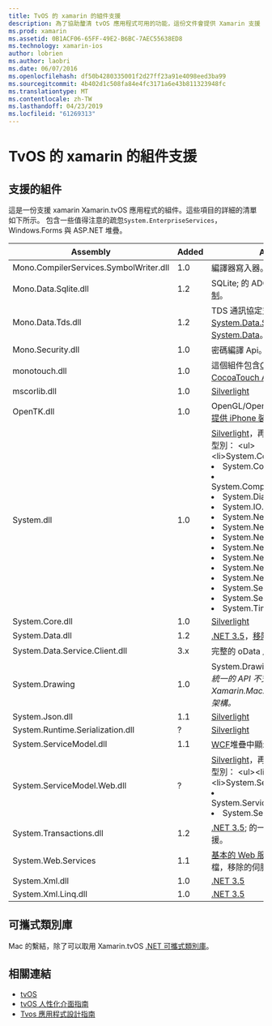 ```yaml
---
title: TvOS 的 xamarin 的組件支援
description: 為了協助釐清 tvOS 應用程式可用的功能，這份文件會提供 Xamarin 支援 tvOS 開發的組件清單。
ms.prod: xamarin
ms.assetid: 0B1ACF06-65FF-49E2-B6BC-7AEC55638ED8
ms.technology: xamarin-ios
author: lobrien
ms.author: laobri
ms.date: 06/07/2016
ms.openlocfilehash: df50b4280335001f2d27ff23a91e4098eed3ba99
ms.sourcegitcommit: 4b402d1c508fa84e4fc3171a6e43b811323948fc
ms.translationtype: MT
ms.contentlocale: zh-TW
ms.lasthandoff: 04/23/2019
ms.locfileid: "61269313"
---
```

# <a name="assemblies-supported-by-xamarin-for-tvos"></a>TvOS 的 xamarin 的組件支援

## <a name="supported-assemblies"></a>支援的組件

這是一份支援 xamarin Xamarin.tvOS 應用程式的組件。這些項目的詳細的清單如下所示。  包含一些值得注意的疏忽`System.EnterpriseServices`，Windows.Forms 與 ASP.NET 堆疊。

|Assembly|Added|API 相容性|
|---|---|---|
|Mono.CompilerServices.SymbolWriter.dll|1.0|編譯器寫入器。|
|Mono.Data.Sqlite.dll|1.2|SQLite; 的 ADO.NET 提供者請參閱[限制](~/ios/data-cloud/system.data.md)。|
|Mono.Data.Tds.dll|1.2|TDS 通訊協定支援，用於[System.Data.SqlClient](xref:System.Data.SqlClient)內支援[System.Data](~/ios/data-cloud/system.data.md)。|
|Mono.Security.dll|1.0|密碼編譯 Api。|
|monotouch.dll|1.0|這個組件包含[C# 繫結至 CocoaTouch API](https://docs.microsoft.com/dotnet/api/?view=xamarinios-10.8)。|
|mscorlib.dll|1.0|[Silverlight](https://msdn.microsoft.com/library/cc838194(VS.95).aspx)|
|OpenTK.dll|1.0|OpenGL/OpenAL 物件導向 Api[延伸提供 iPhone 裝置支援](xref:OpenGLES)。|
|System.dll|1.0|[Silverlight](https://msdn.microsoft.com/library/cc838194(VS.95).aspx)，再加上下列命名空間中的型別： <ul><li>System.Collections.Specialized</li> <li>System.ComponentModel</li> <li>System.ComponentModel.Design</li> <li>System.Diagnostics</li> <li>System.IO.Compression</li> <li>System.Net</li> <li>System.Net.Cache</li> <li>System.Net.Mail</li> <li>System.Net.Mime</li> <li>System.Net.NetworkInformation</li> <li>System.Net.Security</li> <li>System.Net.Sockets</li> <li>System.Security.Authentication</li> <li>System.Security.Cryptography</li> <li>System.Timers</li></ul>|
|System.Core.dll|1.0|[Silverlight](https://msdn.microsoft.com/library/cc838194(VS.95).aspx)|
|System.Data.dll|1.2|[.NET 3.5](https://msdn.microsoft.com/library/ms229335.aspx)，[移除某些功能](~/ios/data-cloud/system.data.md)。|
|System.Data.Service.Client.dll|3.x|完整的 oData 用戶端。|
|System.Drawing|1.0|System.Drawing API-傳統的 API。<br />_統一的 API 不支援 System.Drawing Xamarin.Mac.NET 4.5 或行動裝置的架構。_|
|System.Json.dll|1.1|[Silverlight](https://msdn.microsoft.com/library/cc838194(VS.95).aspx)|
|System.Runtime.Serialization.dll|?|[Silverlight](https://msdn.microsoft.com/library/cc838194(VS.95).aspx)|
|System.ServiceModel.dll|1.1|[WCF](http://docs.xamarin.com/guides/cross-platform/application_fundamentals/introduction_to_web_services)堆疊中顯示[Silverlight](https://msdn.microsoft.com/library/cc838194(VS.95).aspx)|
|System.ServiceModel.Web.dll|?|[Silverlight](https://msdn.microsoft.com/library/cc838194(VS.95).aspx)，再加上下列命名空間中的型別： <ul><li>系統</li><li>System.ServiceModel.Channels</li><li>System.ServiceModel.Description</li><li>System.ServiceModel.Web</li></ul>|
|System.Transactions.dll|1.2|[.NET 3.5](https://msdn.microsoft.com/library/ms229335.aspx); 的一部分[System.Data](https://docs.microsoft.com/xamarin/ios/data-cloud/system.data)支援。|
|System.Web.Services|1.1|[基本的 Web 服務](http://docs.xamarin.com/guides/cross-platform/application_fundamentals/introduction_to_web_services)從.NET 3.5 的設定檔，移除的伺服器功能。|
|System.Xml.dll|1.0|[.NET 3.5](https://msdn.microsoft.com/library/ms229335.aspx)|
|System.Xml.Linq.dll|1.0|[.NET 3.5](https://msdn.microsoft.com/library/ms229335.aspx)|

<a name="Summary" />

## <a name="portable-class-libraries"></a>可攜式類別庫

Mac 的繫結，除了可以取用 Xamarin.tvOS [.NET 可攜式類別庫](~/cross-platform/app-fundamentals/pcl.md)。

## <a name="related-links"></a>相關連結

- [tvOS](https://developer.apple.com/tvos/)
- [tvOS 人性化介面指南](https://developer.apple.com/tvos/human-interface-guidelines/)
- [Tvos 應用程式設計指南](https://developer.apple.com/library/prerelease/tvos/documentation/General/Conceptual/AppleTV_PG/)
